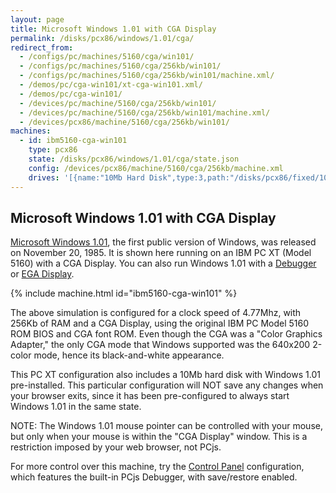 ```yaml
---
layout: page
title: Microsoft Windows 1.01 with CGA Display
permalink: /disks/pcx86/windows/1.01/cga/
redirect_from:
  - /configs/pc/machines/5160/cga/win101/
  - /configs/pc/machines/5160/cga/256kb/win101/
  - /configs/pc/machines/5160/cga/256kb/win101/machine.xml/
  - /demos/pc/cga-win101/xt-cga-win101.xml/
  - /demos/pc/cga-win101/
  - /devices/pc/machine/5160/cga/256kb/win101/
  - /devices/pc/machine/5160/cga/256kb/win101/machine.xml/
  - /devices/pcx86/machine/5160/cga/256kb/win101/
machines:
  - id: ibm5160-cga-win101
    type: pcx86
    state: /disks/pcx86/windows/1.01/cga/state.json
    config: /devices/pcx86/machine/5160/cga/256kb/machine.xml
    drives: '[{name:"10Mb Hard Disk",type:3,path:"/disks/pcx86/fixed/10mb/PCDOS200-WIN101-CGA.json"}]'
---
```


Microsoft Windows 1.01 with CGA Display
---------------------------------------

[Microsoft Windows 1.01](/disks/pcx86/windows/1.01/), the first public version of Windows, was released on
November 20, 1985.  It is shown here running on an IBM PC XT (Model 5160) with a CGA Display.  You can also run
Windows 1.01 with a [Debugger](debugger/) or [EGA Display](/disks/pcx86/windows/1.01/).

{% include machine.html id="ibm5160-cga-win101" %}

The above simulation is configured for a clock speed of 4.77Mhz, with 256Kb of RAM and a CGA Display,
using the original IBM PC Model 5160 ROM BIOS and CGA font ROM.  Even though the CGA was a "Color Graphics Adapter,"
the only CGA mode that Windows supported was the 640x200 2-color mode, hence its black-and-white appearance.

This PC XT configuration also includes a 10Mb hard disk with Windows 1.01 pre-installed.
This particular configuration will NOT save any changes when your browser exits, since it has
been pre-configured to always start Windows 1.01 in the same state.

NOTE: The Windows 1.01 mouse pointer can be controlled with your mouse, but only when your mouse is
within the "CGA Display" window. This is a restriction imposed by your web browser, not PCjs.

For more control over this machine, try the [Control Panel](debugger/) configuration, which features the built-in
PCjs Debugger, with save/restore enabled.
